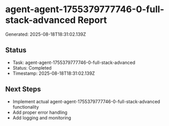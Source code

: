 # agent-agent-1755379777746-0-full-stack-advanced Report

Generated: 2025-08-18T18:31:02.139Z

## Status
- Task: agent-agent-1755379777746-0-full-stack-advanced
- Status: Completed
- Timestamp: 2025-08-18T18:31:02.139Z

## Next Steps
- Implement actual agent-agent-1755379777746-0-full-stack-advanced functionality
- Add proper error handling
- Add logging and monitoring

